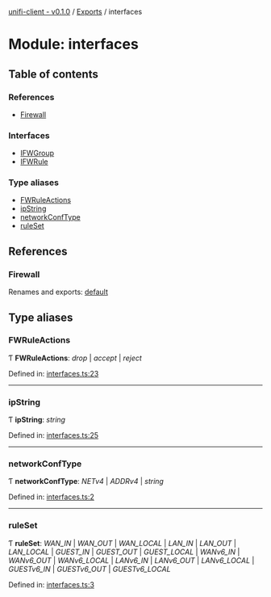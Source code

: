 [unifi-client - v0.1.0](../README.md) / [Exports](../modules.md) / interfaces

# Module: interfaces

## Table of contents

### References

- [Firewall](interfaces.md#firewall)

### Interfaces

- [IFWGroup](../interfaces/interfaces.ifwgroup.md)
- [IFWRule](../interfaces/interfaces.ifwrule.md)

### Type aliases

- [FWRuleActions](interfaces.md#fwruleactions)
- [ipString](interfaces.md#ipstring)
- [networkConfType](interfaces.md#networkconftype)
- [ruleSet](interfaces.md#ruleset)

## References

### Firewall

Renames and exports: [default](../classes/firewall_firewall.default.md)

## Type aliases

### FWRuleActions

Ƭ **FWRuleActions**: *drop* \| *accept* \| *reject*

Defined in: [interfaces.ts:23](https://github.com/thib3113/unifi-client/blob/a5b15ed/src/interfaces.ts#L23)

___

### ipString

Ƭ **ipString**: *string*

Defined in: [interfaces.ts:25](https://github.com/thib3113/unifi-client/blob/a5b15ed/src/interfaces.ts#L25)

___

### networkConfType

Ƭ **networkConfType**: *NETv4* \| *ADDRv4* \| *string*

Defined in: [interfaces.ts:2](https://github.com/thib3113/unifi-client/blob/a5b15ed/src/interfaces.ts#L2)

___

### ruleSet

Ƭ **ruleSet**: *WAN_IN* \| *WAN_OUT* \| *WAN_LOCAL* \| *LAN_IN* \| *LAN_OUT* \| *LAN_LOCAL* \| *GUEST_IN* \| *GUEST_OUT* \| *GUEST_LOCAL* \| *WANv6_IN* \| *WANv6_OUT* \| *WANv6_LOCAL* \| *LANv6_IN* \| *LANv6_OUT* \| *LANv6_LOCAL* \| *GUESTv6_IN* \| *GUESTv6_OUT* \| *GUESTv6_LOCAL*

Defined in: [interfaces.ts:3](https://github.com/thib3113/unifi-client/blob/a5b15ed/src/interfaces.ts#L3)
